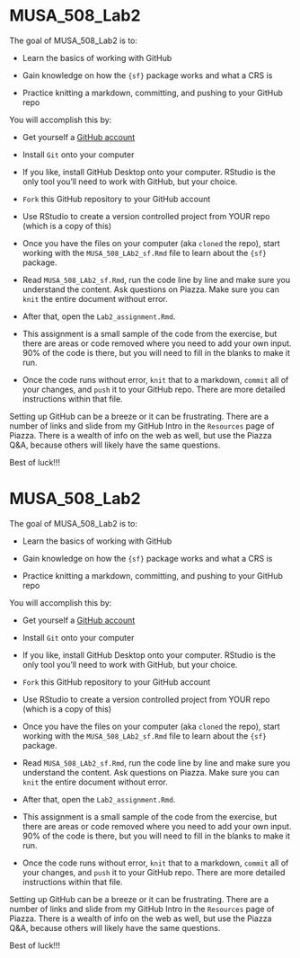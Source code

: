 
# MUSA_508_Lab2

The goal of MUSA_508_Lab2 is to:

* Learn the basics of working with GitHub

* Gain knowledge on how the `{sf}` package works and what a CRS is

* Practice knitting a markdown, committing, and pushing to your GitHub repo

You will accomplish this by:

* Get yourself a [GitHub account](https:\\www.github.com)

* Install `Git` onto your computer

* If you like, install GitHub Desktop onto your computer. RStudio is the only tool you’ll need to work with GitHub, but your choice.
* `Fork` this GitHub repository to your GitHub account
* Use RStudio to create a version controlled project from YOUR repo (which is a copy of this)
* Once you have the files on your computer (aka `cloned` the repo), start working with the `MUSA_508_LAb2_sf.Rmd` file to learn about the `{sf}` package.
* Read `MUSA_508_LAb2_sf.Rmd`, run the code line by line and make sure you understand the content. Ask questions on Piazza. Make sure you can `knit` the entire document without error.
* After that, open the `Lab2_assignment.Rmd`.
* This assignment is a small sample of the code from the exercise, but there are areas or code removed where you need to add your own input. 90% of the code is there, but you will need to fill in the blanks to make it run.
* Once the code runs without error, `knit` that to a markdown, `commit` all of your changes, and `push` it to your GitHub repo. There are more detailed instructions within that file. 

Setting up GitHub can be a breeze or it can be frustrating. There are a number of links and slide from my GitHub Intro in the `Resources` page of Piazza. There is a wealth of info on the web as well, but use the Piazza Q&A, because others will likely have the same questions.

Best of luck!!!


# MUSA_508_Lab2

The goal of MUSA_508_Lab2 is to:

* Learn the basics of working with GitHub

* Gain knowledge on how the `{sf}` package works and what a CRS is

* Practice knitting a markdown, committing, and pushing to your GitHub repo

You will accomplish this by:

* Get yourself a [GitHub account](https:\\www.github.com)

* Install `Git` onto your computer

* If you like, install GitHub Desktop onto your computer. RStudio is the only tool you’ll need to work with GitHub, but your choice.
* `Fork` this GitHub repository to your GitHub account
* Use RStudio to create a version controlled project from YOUR repo (which is a copy of this)
* Once you have the files on your computer (aka `cloned` the repo), start working with the `MUSA_508_LAb2_sf.Rmd` file to learn about the `{sf}` package.
* Read `MUSA_508_LAb2_sf.Rmd`, run the code line by line and make sure you understand the content. Ask questions on Piazza. Make sure you can `knit` the entire document without error.
* After that, open the `Lab2_assignment.Rmd`.
* This assignment is a small sample of the code from the exercise, but there are areas or code removed where you need to add your own input. 90% of the code is there, but you will need to fill in the blanks to make it run.
* Once the code runs without error, `knit` that to a markdown, `commit` all of your changes, and `push` it to your GitHub repo. There are more detailed instructions within that file. 

Setting up GitHub can be a breeze or it can be frustrating. There are a number of links and slide from my GitHub Intro in the `Resources` page of Piazza. There is a wealth of info on the web as well, but use the Piazza Q&A, because others will likely have the same questions.

Best of luck!!!
